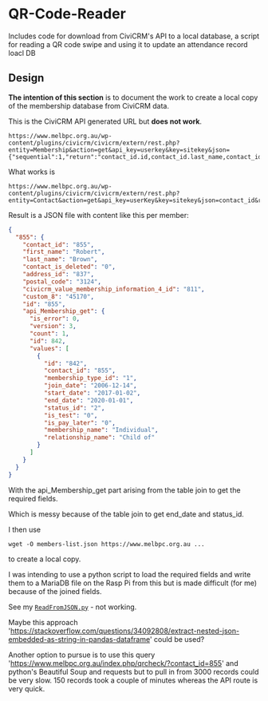 # QR-Code-Reader

Includes code for download from CiviCRM's API to a local database, a script for reading a QR code swipe and using it to update an attendance record loacl DB

## Design

**The intention of this section** is to document the work to create a local copy of the membership database from CiviCRM data.

This is the CiviCRM API generated URL but **does not work**.

```
https://www.melbpc.org.au/wp-content/plugins/civicrm/civicrm/extern/rest.php?entity=Membership&action=get&api_key=userkey&key=sitekey&json={"sequential":1,"return":"contact_id.id,contact_id.last_name,contact_id.first_name,contact_id.postal_code,contact_id.custom_8,end_date,status_id.name"}
```

What works is
```
https://www.melbpc.org.au/wp-content/plugins/civicrm/civicrm/extern/rest.php?entity=Contact&action=get&api_key=userKey&key=sitekey&json=contact_id&return=contact_id,last_name,first_name,postal_code,custom_8&api.Membership.get[custom_8,end_date,status_id.name]&options[limit]=0
```

Result is a JSON file with content like this per member:
```json
{
  "855": {
    "contact_id": "855",
    "first_name": "Robert",
    "last_name": "Brown",
    "contact_is_deleted": "0",
    "address_id": "837",
    "postal_code": "3124",
    "civicrm_value_membership_information_4_id": "811",
    "custom_8": "45170",
    "id": "855",
    "api_Membership_get": {
      "is_error": 0,
      "version": 3,
      "count": 1,
      "id": 842,
      "values": [
        {
          "id": "842",
          "contact_id": "855",
          "membership_type_id": "1",
          "join_date": "2006-12-14",
          "start_date": "2017-01-02",
          "end_date": "2020-01-01",
          "status_id": "2",
          "is_test": "0",
          "is_pay_later": "0",
          "membership_name": "Individual",
          "relationship_name": "Child of"
        }
      ]
    }
  }
}
```

With the api_Membership_get part arising from the table join to get the required fields.

Which is messy because of the table join to get end_date and status_id.

I then use
```
wget -O members-list.json https://www.melbpc.org.au ...
```
to create a local copy.

I was intending to use a python script to load the required fields and write them to a MariaDB file on the Rasp Pi from this but is made difficult (for me) because of the joined fields.

See my [`ReadFromJSON.py`](ReadFromJSON.py) - not working.

Maybe this approach 'https://stackoverflow.com/questions/34092808/extract-nested-json-embedded-as-string-in-pandas-dataframe' could be used?

Another option to pursue is to use this query
'https://www.melbpc.org.au/index.php/qrcheck/?contact_id=855'
and python's Beautiful Soup and requests but to pull in from 3000 records could be very slow.  150 records took  a couple of minutes whereas the API route is very quick.
